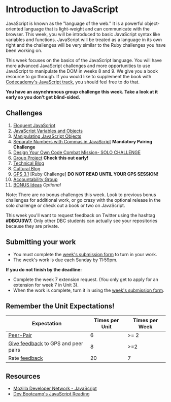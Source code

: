 # Introduction to JavaScript

JavaScript is known as the "language of the web." It is a powerful object-oriented language that is light-weight and can communicate with the browser. This week, you will be introduced to basic JavaScript syntax like variables and functions. JavaScript will be treated as a language in its own right and the challenges will be very similar to the Ruby challenges you have been working on.

This week focuses on the basics of the JavaScript language. You will have more advanced JavaScript challenges and more opportunities to use JavaScript to manipulate the DOM in weeks 8 and 9. We give you a book resource to go through. If you would like to supplement the book with [Codecademy's JavaScript track](http://www.codecademy.com/en/tracks/javascript), you should feel free to do that.

**You have an asynchronous group challenge this week. Take a look at it early so you don't get blind-sided.**

## Challenges
1. [Eloquent JavaScript](eloquent-js)
2. [JavaScript Variables and Objects](js-variables-objects)
3. [Manipulating JavaScript Objects](manipulating-js-objects)
4. [Separate Numbers with Commas in JavaScript](nums-commas) **Mandatory Pairing Challenge**
5. [Design Your Own Code Combat Mission- SOLO CHALLENGE](design-basic-game-solo-challenge)
6. [Group Project](group-project) **Check this out early!**
7. [Technical Blog](technical-blog.md)
8. [Cultural Blog](cultural-blog.md)
9. [GPS 3.1](gps3-1) [Ruby Challenge] **DO NOT READ UNTIL YOUR GPS SESSION!**
10. [Accountability Group](accountability-group.md)
11. [BONUS Ideas](BONUS) *Optional*

Note: There are no bonus challenges this week. Look to previous bonus challenges for additional work, or go crazy with the optional release in the solo challenge or check out a book or two on JavaScript.

This week you'll want to request feedback on Twitter using the hashtag **#DBCU3W7.** Only other DBC students can actually see your repositories because they are private.

## Submitting your work
- You must complete the [week's submission form](http://apply.devbootcamp.com) to turn in your work.
- The week's work is due each Sunday by 11:59pm.

**If you do not finish by the deadline:**
- Complete the week 7 extension request. (You only get to apply for an extension for week 7 in Unit 3).
- When the work is complete, turn it in using the [week's submission form](http://apply.devbootcamp.com).

## Remember the Unit Expectations!

Expectation | Times per Unit | Times per Week
------------|----------|---------
[Peer-Pair](https://github.com/Devbootcamp/phase-0-handbook/blob/master/peer-pairing-sessions.md) | 6 | >= 2
[Give feedback](https://socrates.devbootcamp.com/feedback/new) to GPS and peer pairs | 8 | >=2
Rate [feedback](https://socrates.devbootcamp.com/feedback) | 20 | 7

## Resources
- [Mozilla Developer Network - JavaScript](https://developer.mozilla.org/en-US/docs/Web/JavaScript)
- [Dev Bootcamp's JavaScript Reading](reading-material/javascript_intro_lab)
